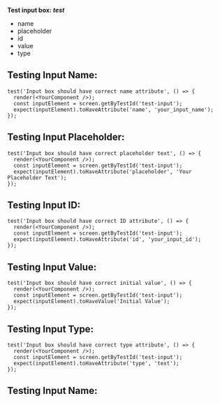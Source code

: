 **Test input box: _test_**
* name
* placeholder
* id 
* value
* type

## Testing Input Name:
```
test('Input box should have correct name attribute', () => {
  render(<YourComponent />);
  const inputElement = screen.getByTestId('test-input');
  expect(inputElement).toHaveAttribute('name', 'your_input_name');
});

```

## Testing Input Placeholder:
```
test('Input box should have correct placeholder text', () => {
  render(<YourComponent />);
  const inputElement = screen.getByTestId('test-input');
  expect(inputElement).toHaveAttribute('placeholder', 'Your Placeholder Text');
});

```

## Testing Input ID:
```
test('Input box should have correct ID attribute', () => {
  render(<YourComponent />);
  const inputElement = screen.getByTestId('test-input');
  expect(inputElement).toHaveAttribute('id', 'your_input_id');
});

```

## Testing Input Value:
```
test('Input box should have correct initial value', () => {
  render(<YourComponent />);
  const inputElement = screen.getByTestId('test-input');
  expect(inputElement).toHaveValue('Initial Value');
});

```

## Testing Input Type:
```
test('Input box should have correct type attribute', () => {
  render(<YourComponent />);
  const inputElement = screen.getByTestId('test-input');
  expect(inputElement).toHaveAttribute('type', 'text');
});

```

## Testing Input Name:
```
```
